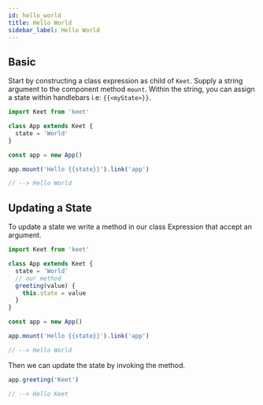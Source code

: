 ```yaml
---
id: hello_world
title: Hello World
sidebar_label: Hello World
---
```


## Basic

Start by constructing a class expression as child of ```Keet```. Supply a string argument
to the component method ```mount```. Within the string, you can assign a state within handlebars i.e: ```{{<myState>}}```.

```js
import Keet from 'keet'

class App extends Keet {
  state = 'World'
}

const app = new App()

app.mount('Hello {{state}}').link('app')

// --> Hello World
```

## Updating a State

To update a state we write a method in our class Expression that accept an argument.

```js
import Keet from 'keet'

class App extends Keet {
  state = 'World'
  // our method
  greeting(value) {
    this.state = value
  }
}

const app = new App()

app.mount('Hello {{state}}').link('app')

// --> Hello World
```

Then we can update the state by invoking the method.

```js
app.greeting('Keet')

// --> Hello Keet
```